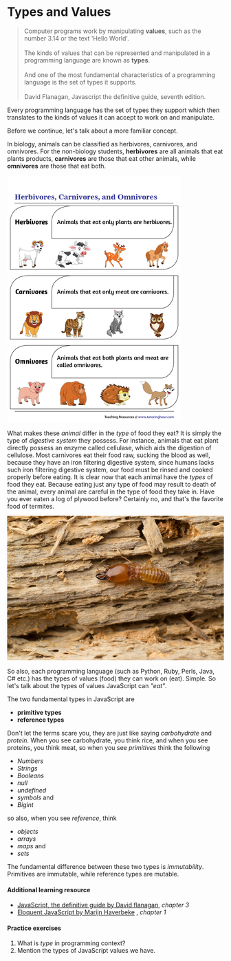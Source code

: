 # Types and Values

> Computer programs work by manipulating **values**, such as the number 3.14 or the text 'Hello World'. <br><br> The kinds of values that can be represented and manipulated in a programming language are known as **types**. <br><br>And one of the most fundamental characteristics of a programming language is the set of types it supports. <br><br> David Flanagan, Javascript the definitive guide, seventh edition.

Every programming language has the set of types they support which then translates to the kinds of values it can accept to work on and manipulate. 

Before we continue, let's talk about a more familiar concept. 

In biology, animals can be classified as herbivores, carnivores, and omnivores. For the non-biology students, **herbivores** are all animals that eat plants products, **carnivores** are those that eat other animals, while **omnivores** are those that eat both.

![](./images/animals(tutoring-hour.com).png)

What makes these *animal* differ in the *type* of food they eat? It is simply the type of *digestive system* they possess. For instance, animals that eat plant directly possess an enzyme called cellulase, which aids the digestion of cellulose. Most carnivores eat their food raw, sucking the blood as well, because they have an iron filtering digestive system, since humans lacks such iron filtering digestive system, our food must be rinsed and cooked properly before eating. It is clear now that each animal have the *types* of food they eat. Because eating just any type of food may result to death of the animal, every animal are careful in the type of food they take in. Have you ever eaten a log of plywood before? Certainly no, and that's the favorite food of termites. 

![](./images/termites-eating-plywood(terminix.com).jpg)

So also, each programming language (such as Python, Ruby, Perls, Java, C# etc.) has the types of values (food) they can work on (eat). Simple. So let's talk about the types of values JavaScript can *"eat"*. 

The two fundamental types in JavaScript are 

- **primitive types**
- **reference types**

Don't let the terms scare you, they are just like saying *carbohydrate* and *protein*. When you see carbohydrate, you think rice, and when you see proteins, you think meat, so when you see *primitives* think the following

- *Numbers*
- *Strings*
- *Booleans*
- *null*
- *undefined*
- *symbols* and
- *Bigint*

so also, when you see *reference*, think

- *objects*
- *arrays*
- *maps* and
- *sets*

The fundamental difference between these two types is *immutability*. Primitives are immutable, while reference types are mutable.

#### Additional learning resource
- [JavaScript, the definitive guide by David flanagan](https://www.oreilly.com/library/view/javascript-the-definitive/9781491952016/), *chapter 3*
- [Eloquent JavaScript by Marijn Haverbeke](https://eloquentjavascript.net/) , *chapter 1*

#### Practice exercises

1. What is *type* in programming context?
2. Mention the types of JavaScript values we have.